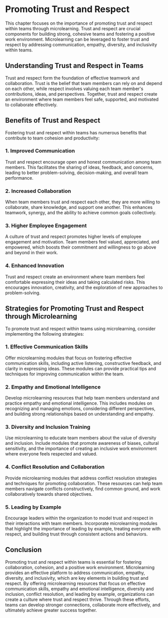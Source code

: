 Promoting Trust and Respect
====================================

This chapter focuses on the importance of promoting trust and respect within teams through microlearning. Trust and respect are crucial components for building strong, cohesive teams and fostering a positive work environment. Microlearning can be leveraged to foster trust and respect by addressing communication, empathy, diversity, and inclusivity within teams.

Understanding Trust and Respect in Teams
----------------------------------------

Trust and respect form the foundation of effective teamwork and collaboration. Trust is the belief that team members can rely on and depend on each other, while respect involves valuing each team member's contributions, ideas, and perspectives. Together, trust and respect create an environment where team members feel safe, supported, and motivated to collaborate effectively.

Benefits of Trust and Respect
-----------------------------

Fostering trust and respect within teams has numerous benefits that contribute to team cohesion and productivity:

### 1\. Improved Communication

Trust and respect encourage open and honest communication among team members. This facilitates the sharing of ideas, feedback, and concerns, leading to better problem-solving, decision-making, and overall team performance.

### 2\. Increased Collaboration

When team members trust and respect each other, they are more willing to collaborate, share knowledge, and support one another. This enhances teamwork, synergy, and the ability to achieve common goals collectively.

### 3\. Higher Employee Engagement

A culture of trust and respect promotes higher levels of employee engagement and motivation. Team members feel valued, appreciated, and empowered, which boosts their commitment and willingness to go above and beyond in their work.

### 4\. Enhanced Innovation

Trust and respect create an environment where team members feel comfortable expressing their ideas and taking calculated risks. This encourages innovation, creativity, and the exploration of new approaches to problem-solving.

Strategies for Promoting Trust and Respect through Microlearning
----------------------------------------------------------------

To promote trust and respect within teams using microlearning, consider implementing the following strategies:

### 1\. Effective Communication Skills

Offer microlearning modules that focus on fostering effective communication skills, including active listening, constructive feedback, and clarity in expressing ideas. These modules can provide practical tips and techniques for improving communication within the team.

### 2\. Empathy and Emotional Intelligence

Develop microlearning resources that help team members understand and practice empathy and emotional intelligence. This includes modules on recognizing and managing emotions, considering different perspectives, and building strong relationships based on understanding and empathy.

### 3\. Diversity and Inclusion Training

Use microlearning to educate team members about the value of diversity and inclusion. Include modules that promote awareness of biases, cultural sensitivity, and the importance of creating an inclusive work environment where everyone feels respected and valued.

### 4\. Conflict Resolution and Collaboration

Provide microlearning modules that address conflict resolution strategies and techniques for promoting collaboration. These resources can help team members navigate conflicts constructively, find common ground, and work collaboratively towards shared objectives.

### 5\. Leading by Example

Encourage leaders within the organization to model trust and respect in their interactions with team members. Incorporate microlearning modules that highlight the importance of leading by example, treating everyone with respect, and building trust through consistent actions and behaviors.

Conclusion
----------

Promoting trust and respect within teams is essential for fostering collaboration, cohesion, and a positive work environment. Microlearning provides an effective platform to address communication, empathy, diversity, and inclusivity, which are key elements in building trust and respect. By offering microlearning resources that focus on effective communication skills, empathy and emotional intelligence, diversity and inclusion, conflict resolution, and leading by example, organizations can create a culture where trust and respect thrive. Through these efforts, teams can develop stronger connections, collaborate more effectively, and ultimately achieve greater success together.
